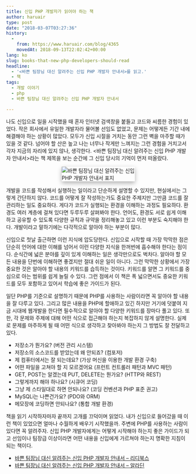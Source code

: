 ```yaml
---
title: 신입 PHP 개발자가 읽어야 하는 책
author: haruair
type: post
date: "2018-03-07T03:27:36"
history:
  - 
    from: https://www.haruair.com/blog/4365
    movedAt: 2018-09-13T22:02:42+00:00
lang: ko
slug: books-that-new-php-developers-should-read
headline:
  - '<바쁜 팀장님 대신 알려주는 신입 PHP 개발자 안내서>를 읽고.'
  - 책
tags:
  - 개발 이야기
  - php
  - 바쁜 팀장님 대신 알려주는 신입 PHP 개발자 안내서

---
```

나도 신입으로 일을 시작했을 때 혼자 인터넷 검색창을 붙들고 코드와 씨름한 경험이 있었다. 작은 회사에서 유일한 개발자라 물어볼 선임도 없었고, 문제는 어떻게든 기간 내에 해결해야 하는 상황이 많았다. 모두가 신입 시절을 거치는 동안 그런 벽을 마주할 때가 있을 것 같다. 넘어야 할 산은 높고 나는 너무나 작게만 느껴지는 그런 경험을 거치고서 각자 지금의 자리에 있지 않나, 생각한다. <바쁜 팀장님 대신 알려주는 신입 PHP 개발자 안내서>라는 책 제목을 보는 순간에 그 신입 당시의 기억이 먼저 떠올랐다.

<img style="max-width:200px; display:block; margin-left: auto; margin-right: auto; box-shadow:0px 5px 12px rgba(0,0,0,0.3);" src="https://misc.ridibooks.com/cover/3166000001/xxlarge" alt="바쁜 팀장님 대신 알려주는 신입 PHP 개발자 안내서 표지" />

개발을 코드를 작성해서 실행하는 일이라고 단순하게 설명할 수 있지만, 현실에서는 그렇게 간단하지 않다. 코드를 어떻게 잘 작성하는가도 중요한 주제지만 그만큼 코드를 잘 관리하는 일도 중요하다. 게다가 코드가 실행되는 환경을 이해하는 과정도 필요하다. 환경도 여러 계층에 걸쳐 있다면 두루두루 살펴봐야 한다. 언어도, 환경도 서로 쉽게 이해하고 공유할 수 있도록 다양한 규칙과 규약을 정리해놓고 있고 이런 부분도 숙지해야 한다. 개발이라고 말하기에는 다각적으로 알아야 하는 부분이 많다.

신입으로 첫날 출근하면 이런 지식에 압도당한다. 신입으로 시작할 때 가장 막막한 점은 단순히 언어에 대한 이해를 넘어서 이런 다양한 지식을 한꺼번에 흡수해야 한다는 점이다. 순식간에 넓은 분야를 깊이 있게 이해하는 일은 생각만으로도 벅차다. 알아야 할 모든 내용을 단번에 이해하면 좋겠지만 절대 쉬운 일이 아니다. 그런 막막한 상황에서 가장 중요한 것은 알아야 할 내용의 키워드를 습득하는 것이다. 키워드를 알면 그 키워드를 중심으로 아는 범위를 쉽게 늘릴 수 있다. 그런 점에서 이 책은 폭 넓으면서도 중요한 키워드를 모두 포함하고 있어서 학습에 좋은 가이드가 된다.

일단 PHP를 기준으로 설명하기 때문에 PHP를 사용하는 사람이라면 꼭 알아야 할 내용을 잘 다루고 있다. 그리고 많은 내용을 PHP에 할애하고 있긴 하지만 거기에 덧붙여 지금 시대에 웹개발을 한다면 필수적으로 알아야 할 다양한 키워드를 장마다 풀고 있다. 또한, 각 문제와 주제에 대해 어떤 식으로 접근해야 하는지 복잡하지 않게 설명한다. 실제로 문제를 마주하게 될 때 어떤 식으로 생각하고 찾아봐야 하는지 그 방법도 잘 전달하고 있다.

  * 저장소가 뭔가요? (버전 관리 시스템)
  * 저장소의 소스코드를 받았는데 왜 안되죠? (컴포저)
  * 제 컴퓨터에서는 잘 되는데요? (가상 머신을 이용한 개발 환경 구축)
  * 어떤 파일을 고쳐야 할 지 모르겠어요 (프런트 컨트롤러 패턴과 MVC 패턴)
  * GET, POST는 알겠는데 PUT, DELETE는 뭔가요? (HTTP와 REST)
  * 그렇게까지 해야 하나요? (시큐어 코딩)
  * 그냥 제 스타일대로 하면 안되나요? (코딩 컨벤션과 PHP 표준 권고)
  * MySQLi는 나쁜건가요? (PDO와 ORM)
  * 메모장에 코딩하면 안되나요? (통합 개발 환경)

책을 읽기 시작하자마자 끝까지 고개를 끄덕이며 읽었다. 내가 신입으로 들어갔을 때 이런 책이 있었으면 얼마나 수월하게 배우기 시작했을까. 주변에 PHP를 사용하는 사람이 있다면 꼭 알려주자. 신입 PHP 개발자에게는 어떻게 시작해야 하는지 좋은 가이드가 되고 선임이나 팀장급 이상이라면 어떤 내용을 신입에게 가르쳐야 하는지 명확한 지침이 되는 책이다.

  * [바쁜 팀장님 대신 알려주는 신입 PHP 개발자 안내서 &#8211; 리디북스][1]
  * [바쁜 팀장님 대신 알려주는 신입 PHP 개발자 안내서 &#8211; 알라딘][2]

 [1]: https://ridibooks.com/v2/Detail?id=3166000001
 [2]: http://www.aladin.co.kr/shop/wproduct.aspx?ItemId=133643671